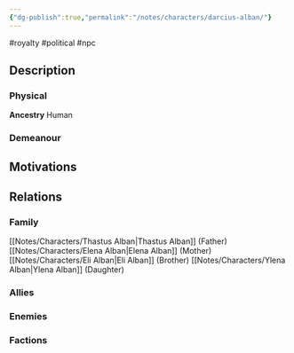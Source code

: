 ```yaml
---
{"dg-publish":true,"permalink":"/notes/characters/darcius-alban/"}
---
```


#royalty #political
#npc 
## Description
### Physical
**Ancestry** Human

### Demeanour


## Motivations


## Relations
### Family
[[Notes/Characters/Thastus Alban\|Thastus Alban]] (Father)
[[Notes/Characters/Elena Alban\|Elena Alban]] (Mother)
[[Notes/Characters/Eli Alban\|Eli Alban]] (Brother)
[[Notes/Characters/Ylena Alban\|Ylena Alban]] (Daughter)
### Allies
### Enemies
### Factions